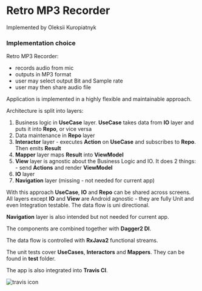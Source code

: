 # Retro MP3 Recorder

Implemented by Oleksii Kuropiatnyk

### Implementation choice

Retro MP3 Recorder:
 - records audio from mic
 - outputs in MP3 format
 - user may select output Bit and Sample rate
 - user may then share audio file

Application is implemented in a highly flexible
and maintainable approach.

Architecture is split into layers:

1. Business logic in **UseCase** layer. **UseCase** takes data from **IO** layer and puts it into **Repo**, or vice versa
2. Data maintenance in **Repo** layer
3. **Interactor** layer - executes **Action** on **UseCase** and subscribes to **Repo**. Then emits **Result**
5. **Mapper** layer  maps **Result** into **ViewModel**
4. **View** layer is agnostic about the Business Logic and IO. It does 2 things: - send **Actions** and render **ViewModel**
6. **IO** layer
7. **Navigation** layer (missing - not needed for current app)

With this approach **UseCase**, **IO** and **Repo** can be shared across screens.
All layers except **IO** and **View** are Android agnostic - they are fully Unit and even Integration testable.
The data flow is uni directional.

**Navigation** layer is also intended but not needed for current app.

The components are combined together with **Dagger2 DI**.

The data flow is controlled with **RxJava2** functional streams.

The unit tests cover **UseCases**, **Interactors** and **Mappers**. They can be found in **test** folder.

The app is also integrated into **Travis CI**.

![travis icon](https://travis-ci.org/alkurop/LameMp3Ndk.svg?branch=master)
